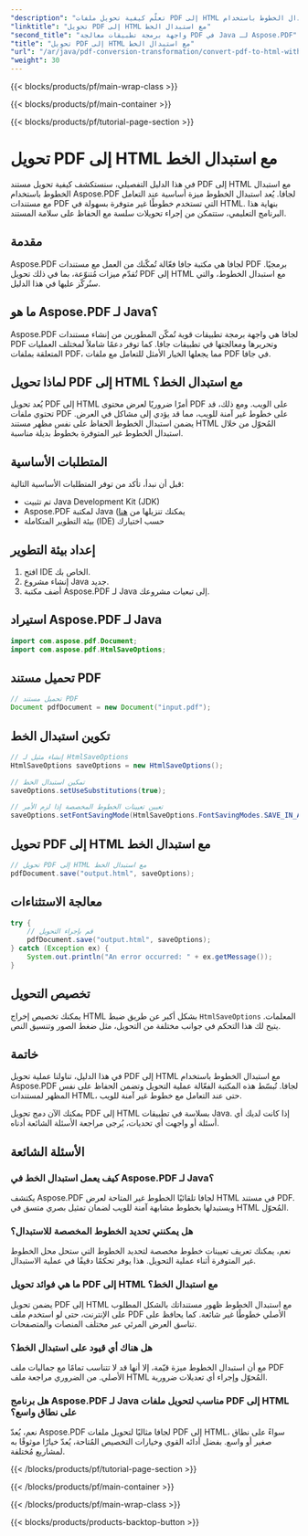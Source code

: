```yaml
---
"description": "تعلّم كيفية تحويل ملفات PDF إلى HTML مع استبدال الخطوط باستخدام Aspose.PDF لجافا. دليل خطوة بخطوة مع الكود المصدري لتحويلات سلسة. حسّن محتوى موقعك الآن!"
"linktitle": "تحويل PDF إلى HTML مع استبدال الخط"
"second_title": "واجهة برمجة تطبيقات معالجة PDF في Java لـ Aspose.PDF"
"title": "تحويل PDF إلى HTML مع استبدال الخط"
"url": "/ar/java/pdf-conversion-transformation/convert-pdf-to-html-with-font-substitution/"
"weight": 30
---
```


{{< blocks/products/pf/main-wrap-class >}}

{{< blocks/products/pf/main-container >}}

{{< blocks/products/pf/tutorial-page-section >}}

# تحويل PDF إلى HTML مع استبدال الخط


في هذا الدليل التفصيلي، سنستكشف كيفية تحويل مستند PDF إلى HTML مع استبدال الخطوط باستخدام Aspose.PDF لجافا. يُعد استبدال الخطوط ميزة أساسية عند التعامل مع مستندات PDF التي تستخدم خطوطًا غير متوفرة بسهولة في HTML. بنهاية هذا البرنامج التعليمي، ستتمكن من إجراء تحويلات سلسة مع الحفاظ على سلامة المستند.

## مقدمة

Aspose.PDF لجافا هي مكتبة جافا فعّالة تُمكّنك من العمل مع مستندات PDF برمجيًا. تُقدّم ميزات مُتنوّعة، بما في ذلك تحويل PDF إلى HTML مع استبدال الخطوط، والتي سنُركّز عليها في هذا الدليل.

## ما هو Aspose.PDF لـ Java؟

Aspose.PDF لجافا هي واجهة برمجة تطبيقات قوية تُمكّن المطورين من إنشاء مستندات PDF وتحريرها ومعالجتها في تطبيقات جافا. كما توفر دعمًا شاملاً لمختلف العمليات المتعلقة بملفات PDF، مما يجعلها الخيار الأمثل للتعامل مع ملفات PDF في جافا.

## لماذا تحويل PDF إلى HTML مع استبدال الخط؟

يُعد تحويل PDF إلى HTML أمرًا ضروريًا لعرض محتوى PDF على الويب. ومع ذلك، قد تحتوي ملفات PDF على خطوط غير آمنة للويب، مما قد يؤدي إلى مشاكل في العرض. يضمن استبدال الخطوط الحفاظ على نفس مظهر مستند HTML المُحوّل من خلال استبدال الخطوط غير المتوفرة بخطوط بديلة مناسبة.

## المتطلبات الأساسية

قبل أن نبدأ، تأكد من توفر المتطلبات الأساسية التالية:

- تم تثبيت Java Development Kit (JDK)
- Aspose.PDF لمكتبة Java (يمكنك تنزيلها من [هنا](https://releases.aspose.com/pdf/java/)
- بيئة التطوير المتكاملة (IDE) حسب اختيارك

## إعداد بيئة التطوير

1. افتح IDE الخاص بك.
2. إنشاء مشروع Java جديد.
3. أضف مكتبة Aspose.PDF لـ Java إلى تبعيات مشروعك.

## استيراد Aspose.PDF لـ Java

```java
import com.aspose.pdf.Document;
import com.aspose.pdf.HtmlSaveOptions;
```

## تحميل مستند PDF

```java
// تحميل مستند PDF
Document pdfDocument = new Document("input.pdf");
```

## تكوين استبدال الخط

```java
// إنشاء مثيل لـ HtmlSaveOptions
HtmlSaveOptions saveOptions = new HtmlSaveOptions();

// تمكين استبدال الخط
saveOptions.setUseSubstitutions(true);

// تعيين تعيينات الخطوط المخصصة إذا لزم الأمر
saveOptions.setFontSavingMode(HtmlSaveOptions.FontSavingModes.SAVE_IN_ALL_FORMATS);
```

## تحويل PDF إلى HTML مع استبدال الخط

```java
// تحويل PDF إلى HTML مع استبدال الخط
pdfDocument.save("output.html", saveOptions);
```

## معالجة الاستثناءات

```java
try {
    // قم بإجراء التحويل
    pdfDocument.save("output.html", saveOptions);
} catch (Exception ex) {
    System.out.println("An error occurred: " + ex.getMessage());
}
```

## تخصيص التحويل

يمكنك تخصيص إخراج HTML بشكل أكبر عن طريق ضبط `HtmlSaveOptions` المعلمات. يتيح لك هذا التحكم في جوانب مختلفة من التحويل، مثل ضغط الصور وتنسيق النص.

## خاتمة

في هذا الدليل، تناولنا عملية تحويل PDF إلى HTML مع استبدال الخطوط باستخدام Aspose.PDF لجافا. تُبسّط هذه المكتبة الفعّالة عملية التحويل وتضمن الحفاظ على نفس المظهر لمستندات HTML، حتى عند التعامل مع خطوط غير آمنة للويب.

يمكنك الآن دمج تحويل PDF إلى HTML بسلاسة في تطبيقات Java. إذا كانت لديك أي أسئلة أو واجهت أي تحديات، يُرجى مراجعة الأسئلة الشائعة أدناه.

## الأسئلة الشائعة

### كيف يعمل استبدال الخط في Aspose.PDF لـ Java؟

يكتشف Aspose.PDF لجافا تلقائيًا الخطوط غير المتاحة لعرض HTML في مستند PDF. ويستبدلها بخطوط مشابهة آمنة للويب لضمان تمثيل بصري متسق في HTML المُحوّل.

### هل يمكنني تحديد الخطوط المخصصة للاستبدال؟

نعم، يمكنك تعريف تعيينات خطوط مخصصة لتحديد الخطوط التي ستحل محل الخطوط غير المتوفرة أثناء عملية التحويل. هذا يوفر تحكمًا دقيقًا في عملية الاستبدال.

### ما هي فوائد تحويل PDF إلى HTML مع استبدال الخط؟

يضمن تحويل PDF إلى HTML مع استبدال الخطوط ظهور مستنداتك بالشكل المطلوب على الإنترنت، حتى لو استخدم ملف PDF الأصلي خطوطًا غير شائعة. كما يحافظ على تناسق العرض المرئي عبر مختلف المنصات والمتصفحات.

### هل هناك أي قيود على استبدال الخط؟

مع أن استبدال الخطوط ميزة قيّمة، إلا أنها قد لا تتناسب تمامًا مع جماليات ملف PDF الأصلي. من الضروري مراجعة ملف HTML المُحوّل وإجراء أي تعديلات ضرورية.

### هل برنامج Aspose.PDF لـ Java مناسب لتحويل ملفات PDF إلى HTML على نطاق واسع؟

نعم، يُعدّ Aspose.PDF لجافا مثاليًا لتحويل ملفات PDF إلى HTML، سواءً على نطاق صغير أو واسع. بفضل أدائه القوي وخيارات التخصيص المُتاحة، يُعدّ خيارًا موثوقًا به لمشاريع مُختلفة.

{{< /blocks/products/pf/tutorial-page-section >}}

{{< /blocks/products/pf/main-container >}}

{{< /blocks/products/pf/main-wrap-class >}}

{{< blocks/products/products-backtop-button >}}